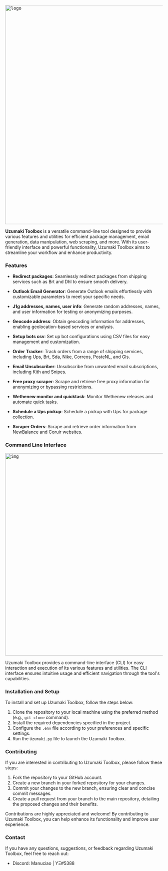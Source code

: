 

<kbd> <img width="700" alt="logo" src="https://github.com/ManuCiao10/uzumaki-toolbox/assets/89024276/f35acc7e-ce91-49f9-997c-4c0327b527a3"></kbd>

**Uzumaki Toolbox** is a versatile command-line tool designed to provide various features and utilities for efficient package management, email generation, data manipulation, web scraping, and more.
With its user-friendly interface and powerful functionality, Uzumaki Toolbox aims to streamline your workflow and enhance productivity.

### Features

- **Redirect packages**: Seamlessly redirect packages from shipping services such as Brt and Dhl to ensure smooth delivery.

- **Outlook Email Generator**: Generate Outlook emails effortlessly with customizable parameters to meet your specific needs.

- **J1g addresses, names, user info**: Generate random addresses, names, and user information for testing or anonymizing purposes.

- **Geocode address**: Obtain geocoding information for addresses, enabling geolocation-based services or analysis.

- **Setup bots csv**: Set up bot configurations using CSV files for easy management and customization.

- **Order Tracker**: Track orders from a range of shipping services, including Ups, Brt, Sda, Nike, Correos, PosteNL, and Gls.

- **Email Unsubscriber**: Unsubscribe from unwanted email subscriptions, including Kith and Snipes.

- **Free proxy scraper**: Scrape and retrieve free proxy information for anonymizing or bypassing restrictions.

- **Wethenew monitor and quicktask**: Monitor Wethenew releases and automate quick tasks.

- **Schedule a Ups pickup**: Schedule a pickup with Ups for package collection.

- **Scraper Orders**: Scrape and retrieve order information from NewBalance and Coruir websites.

### Command Line Interface

<kbd> <img width="646" alt="img" src="https://github.com/ManuCiao10/uzumaki-toolbox/blob/master/generator/utils/git.png">  </kbd>

Uzumaki Toolbox provides a command-line interface (CLI) for easy interaction and execution of its various features and utilities. The CLI interface ensures intuitive usage and efficient navigation through the tool's capabilities.

### Installation and Setup

To install and set up Uzumaki Toolbox, follow the steps below:

1. Clone the repository to your local machine using the preferred method (e.g., `git clone` command).
2. Install the required dependencies specified in the project.
3. Configure the `.env` file according to your preferences and specific settings.
4. Run the `Uzumaki.py` file to launch the Uzumaki Toolbox.

### Contributing

If you are interested in contributing to Uzumaki Toolbox, please follow these steps:

1. Fork the repository to your GitHub account.
2. Create a new branch in your forked repository for your changes.
3. Commit your changes to the new branch, ensuring clear and concise commit messages.
4. Create a pull request from your branch to the main repository, detailing the proposed changes and their benefits.

Contributions are highly appreciated and welcome! By contributing to Uzumaki Toolbox, you can help enhance its functionality and improve user experience.

### Contact

If you have any questions, suggestions, or feedback regarding Uzumaki Toolbox, feel free to reach out:

- Discord: Manuciao | YΞ#5388
